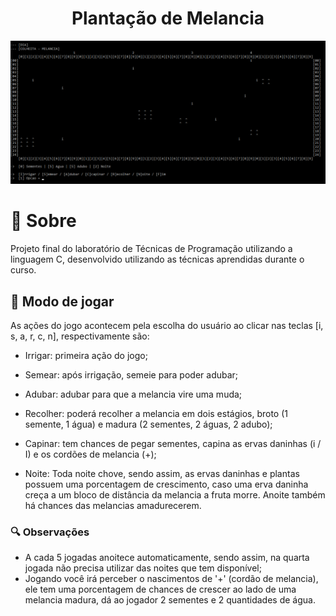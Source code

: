 <h1 align="center">Plantação de Melancia</h1>

<p align="center">
  <img alt="Imagem Melancia" src="github/plantacaoMelancia.png">
</p>

# 🍉 Sobre
 Projeto final do laboratório de Técnicas de Programação utilizando a linguagem C, desenvolvido utilizando as técnicas aprendidas durante o curso.
 
 ## 📑 Modo de jogar
  As ações do jogo acontecem pela escolha do usuário ao clicar nas teclas [i, s, a, r, c, n], respectivamente são:
  
  - Irrigar: primeira ação do jogo;
  
  - Semear: após irrigação, semeie para poder adubar;

  - Adubar: adubar para que a melancia vire uma muda;

  - Recolher: poderá recolher a melancia em dois estágios, broto (1 semente, 1 água) e madura (2 sementes, 2 águas, 2 adubo);

  - Capinar: tem chances de pegar sementes, capina as ervas daninhas (i / I) e os cordões de melancia (+); 
  
  - Noite: Toda noite chove, sendo assim, as ervas daninhas e plantas possuem uma porcentagem de crescimento, caso uma erva daninha creça a um bloco de distância da melancia a fruta morre. Anoite também há chances das melancias amadurecerem.

### 🔍 Observações
  - A cada 5 jogadas anoitece automaticamente, sendo assim, na quarta jogada não precisa utilizar das noites que tem disponível;
  - Jogando você irá perceber o nascimentos de '+' (cordão de melancia), ele tem uma porcentagem de chances de crescer ao lado de uma melancia madura, dá ao jogador 2 sementes e 2 quantidades de água.

